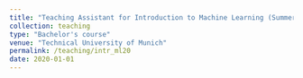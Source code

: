 ```yaml
---
title: "Teaching Assistant for Introduction to Machine Learning (Summer Semester 20)"
collection: teaching
type: "Bachelor's course"
venue: "Technical University of Munich"
permalink: /teaching/intr_ml20
date: 2020-01-01
---
```

